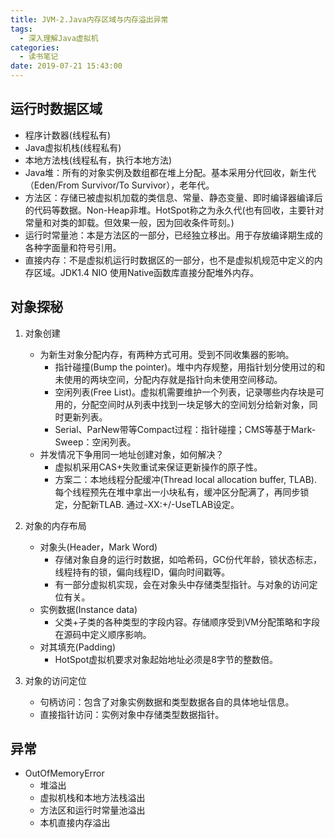 ```yaml
---
title: JVM-2.Java内存区域与内存溢出异常
tags:
  - 深入理解Java虚拟机
categories:
  - 读书笔记
date: 2019-07-21 15:43:00
---
```


## 运行时数据区域

- 程序计数器(线程私有)
- Java虚拟机栈(线程私有)
- 本地方法栈(线程私有，执行本地方法)
- Java堆：所有的对象实例及数组都在堆上分配。基本采用分代回收，新生代（Eden/From Survivor/To Survivor），老年代。
- 方法区：存储已被虚拟机加载的类信息、常量、静态变量、即时编译器编译后的代码等数据。Non-Heap非堆。HotSpot称之为永久代(也有回收，主要针对常量和对类的卸载。但效果一般，因为回收条件苛刻。)
- 运行时常量池：本是方法区的一部分，已经独立移出。用于存放编译期生成的各种字面量和符号引用。
- 直接内存：不是虚拟机运行时数据区的一部分，也不是虚拟机规范中定义的内存区域。JDK1.4 NIO 使用Native函数库直接分配堆外内存。



## 对象探秘

1. 对象创建
   - 为新生对象分配内存，有两种方式可用。受到不同收集器的影响。
     - 指针碰撞(Bump the pointer)。堆中内存规整，用指针划分使用过的和未使用的两块空间，分配内存就是指针向未使用空间移动。
     - 空闲列表(Free List)。虚拟机需要维护一个列表，记录哪些内存块是可用的，分配空间时从列表中找到一块足够大的空间划分给新对象，同时更新列表。
     - Serial、ParNew带等Compact过程：指针碰撞；CMS等基于Mark-Sweep：空闲列表。
   - 并发情况下争用同一地址创建对象，如何解决？
     - 虚拟机采用CAS+失败重试来保证更新操作的原子性。
     - 方案二：本地线程分配缓冲(Thread local allocation buffer, TLAB). 每个线程预先在堆中拿出一小块私有，缓冲区分配满了，再同步锁定，分配新TLAB. 通过-XX:+/-UseTLAB设定。

2. 对象的内存布局
   - 对象头(Header，Mark Word)
     - 存储对象自身的运行时数据，如哈希码，GC份代年龄，锁状态标志，线程持有的锁，偏向线程ID，偏向时间戳等。
     - 有一部分虚拟机实现，会在对象头中存储类型指针。与对象的访问定位有关。
   - 实例数据(Instance data)
     - 父类+子类的各种类型的字段内容。存储顺序受到VM分配策略和字段在源码中定义顺序影响。
   - 对其填充(Padding)
     - HotSpot虚拟机要求对象起始地址必须是8字节的整数倍。
3. 对象的访问定位
   - 句柄访问：包含了对象实例数据和类型数据各自的具体地址信息。
   - 直接指针访问：实例对象中存储类型数据指针。



##  异常

- OutOfMemoryError
  - 堆溢出
  - 虚拟机栈和本地方法栈溢出
  - 方法区和运行时常量池溢出
  - 本机直接内存溢出
